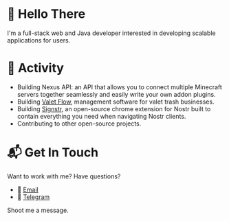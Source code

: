 # 👋 Hello There
I'm a full-stack web and Java developer interested in developing scalable applications for users.

# 🚀 Activity
- Building Nexus API: an API that allows you to connect multiple Minecraft servers together seamlessly and easily write your own addon plugins.
- Building [Valet Flow](https://valetflow.com), management software for valet trash businesses.
- Building [Signstr](https://github.com/reecehunter/signstr), an open-source chrome extension for Nostr built to contain everything you need when navigating Nostr clients.
- Contributing to other open-source projects.

# 📬 Get In Touch
Want to work with me? Have questions?
- 📩 [Email](mailto:heecerunter+github@gmail.com)
- 💬 [Telegram](https://t.me/reecehunt3r)

Shoot me a message.
